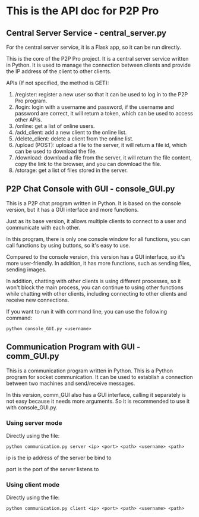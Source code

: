 # This is the API doc for P2P Pro

## Central Server Service - central_server.py

For the central server service, it is a Flask app, so it can be run directly.

This is the core of the P2P Pro project. It is a central server service written in Python. It is used to manage the connection between clients and provide the IP address of the client to other clients.

APIs (If not specified, the method is GET): 
1. /register: register a new user so that it can be used to log in to the P2P Pro program.
2. /login: login with a username and password, if the username and password are correct, it will return a token, which can be used to access other APIs.
3. /online: get a list of online users.
4. /add_client: add a new client to the online list.
5. /delete_client: delete a client from the online list.
6. /upload (POST): upload a file to the server, it will return a file id, which can be used to download the file.
7. /download: download a file from the server, it will return the file content, copy the link to the browser, and you can download the file.
8. /storage: get a list of files stored in the server.

## P2P Chat Console with GUI - console_GUI.py

This is a P2P chat program written in Python. It is based on the console version, but it has a GUI interface and more functions.

Just as its base version, it allows multiple clients to connect to a user and communicate with each other.

In this program, there is only one console window for all functions, you can call functions by using buttons, so it's easy to use.

Compared to the console version, this version has a GUI interface, so it's more user-friendly. In addition, it has more functions, such as sending files, sending images.

In addition, chatting with other clients is using different processes, so it won't block the main process, you can continue to using other functions while chatting with other clients, including connecting to other clients and receive new connections.

If you want to run it with command line, you can use the following command:
```shell
python console_GUI.py <username>
```

## Communication Program with GUI - comm_GUI.py

This is a communication program written in Python. This is a Python program for socket communication. It can be used to establish a connection between two machines and send/receive messages.

In this version, comm_GUI also has a GUI interface, calling it separately is not easy because it needs more arguments. So it is recommended to use it with console_GUI.py.

### Using server mode
Directly using the file:
```shell
python communication.py server <ip> <port> <path> <username> <path>
```

ip is the ip address of the server be bind to

port is the port of the server listens to

### Using client mode
Directly using the file:
```shell
python communication.py client <ip> <port> <path> <username> <path>
```